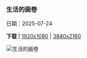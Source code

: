 ### 生活的画卷

日期：2025-07-24

**下载**  |  [1920x1080](https://cn.bing.com/th?id=OHR.LasPalmas_ZH-CN5993442425_1920x1080.jpg)  |  [3840x2160](https://cn.bing.com/th?id=OHR.LasPalmas_ZH-CN5993442425_UHD.jpg)

![生活的画卷](https://cn.bing.com/th?id=OHR.LasPalmas_ZH-CN5993442425_1920x1080.jpg "大加那利岛拉斯帕尔马斯色彩缤纷的房屋鸟瞰图，西班牙 (© Marco Bottigelli/Getty Images)")

